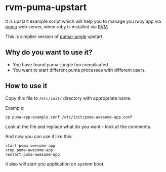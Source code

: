 # rvm-puma-upstart

It is upstart example script which will help you to manage you ruby app via [puma](http://puma.io/) web server, when ruby is installed via [RVM](https://rvm.io/).

This is simplier version of [puma-jungle](https://github.com/puma/puma/tree/master/tools/jungle/upstart) upstart.


## Why do you want to use it?

* You have found puma-jungle too complicated
* You want to start different puma processes with different users.


## How to use it

Copy this file to `/etc/init/` directory with appropriate name.

Example:
```
cp puma-app-example.conf /etc/init/puma-awesome-app.conf
```

Look at the file and replace what do you want - look at the comments.

And now you can use it like this:

```
start puma-awesome-app
stop puma-awesome-app
restart puma-awesome-app
```

It also will start you application on system boot.
